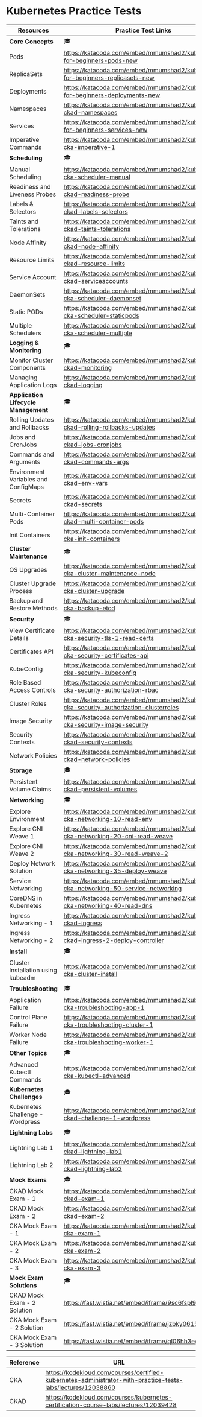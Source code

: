 # Kubernetes Practice Tests

Resources | Practice Test Links
--- | --- 
**Core Concepts** | :mortar_board:
Pods | https://katacoda.com/embed/mmumshad2/kubernetes-for-beginners-pods-new
ReplicaSets | https://katacoda.com/embed/mmumshad2/kubernetes-for-beginners-replicasets-new
Deployments | https://katacoda.com/embed/mmumshad2/kubernetes-for-beginners-deployments-new
Namespaces | https://katacoda.com/embed/mmumshad2/kubernetes-ckad-namespaces
Services | https://katacoda.com/embed/mmumshad2/kubernetes-for-beginners-services-new
Imperative Commands | https://katacoda.com/embed/mmumshad2/kubernetes-cka-imperative-1
**Scheduling** | :mortar_board:
Manual Scheduling | https://katacoda.com/embed/mmumshad2/kubernetes-cka-scheduler-manual
Readiness and Liveness Probes | https://katacoda.com/embed/mmumshad2/kubernetes-ckad-readiness-probe
Labels & Selectors | https://katacoda.com/embed/mmumshad2/kubernetes-ckad-labels-selectors
Taints and Tolerations | https://katacoda.com/embed/mmumshad2/kubernetes-ckad-taints-tolerations
Node Affinity | https://katacoda.com/embed/mmumshad2/kubernetes-ckad-node-affinity
Resource Limits | https://katacoda.com/embed/mmumshad2/kubernetes-ckad-resource-limits
Service Account | https://katacoda.com/embed/mmumshad2/kubernetes-ckad-serviceaccounts
DaemonSets | https://katacoda.com/embed/mmumshad2/kubernetes-cka-scheduler-daemonset
Static PODs | https://katacoda.com/embed/mmumshad2/kubernetes-cka-scheduler-staticpods
Multiple Schedulers | https://katacoda.com/embed/mmumshad2/kubernetes-cka-scheduler-multiple
**Logging & Monitoring** | :mortar_board:
Monitor Cluster Components | https://katacoda.com/embed/mmumshad2/kubernetes-ckad-monitoring
Managing Application Logs | https://katacoda.com/embed/mmumshad2/kubernetes-ckad-logging
**Application Lifecycle Management** | :mortar_board:
Rolling Updates and Rollbacks | https://katacoda.com/embed/mmumshad2/kubernetes-ckad-rolling-rollbacks-updates
Jobs and CronJobs | https://katacoda.com/embed/mmumshad2/kubernetes-ckad-jobs-cronjobs
Commands and Arguments | https://katacoda.com/embed/mmumshad2/kubernetes-ckad-commands-args
Environment Variables and ConfigMaps | https://katacoda.com/embed/mmumshad2/kubernetes-ckad-env-vars
Secrets | https://katacoda.com/embed/mmumshad2/kubernetes-ckad-secrets
Multi-Container Pods | https://katacoda.com/embed/mmumshad2/kubernetes-ckad-multi-container-pods
Init Containers | https://katacoda.com/embed/mmumshad2/kubernetes-cka-init-containers
**Cluster Maintenance** | :mortar_board:
OS Upgrades | https://katacoda.com/embed/mmumshad2/kubernetes-cka-cluster-maintenance-node
Cluster Upgrade Process | https://katacoda.com/embed/mmumshad2/kubernetes-cka-cluster-upgrade
Backup and Restore Methods | https://katacoda.com/embed/mmumshad2/kubernetes-cka-backup-etcd
**Security** | :mortar_board:
View Certificate Details | https://katacoda.com/embed/mmumshad2/kubernetes-cka-security-tls-1-read-certs
Certificates API | https://katacoda.com/embed/mmumshad2/kubernetes-cka-security-certificates-api
KubeConfig | https://katacoda.com/embed/mmumshad2/kubernetes-cka-security-kubeconfig
Role Based Access Controls | https://katacoda.com/embed/mmumshad2/kubernetes-cka-security-authorization-rbac
Cluster Roles | https://katacoda.com/embed/mmumshad2/kubernetes-cka-security-authorization-clusterroles
Image Security | https://katacoda.com/embed/mmumshad2/kubernetes-cka-security-image-security
Security Contexts | https://katacoda.com/embed/mmumshad2/kubernetes-ckad-security-contexts
Network Policies | https://katacoda.com/embed/mmumshad2/kubernetes-ckad-network-policies
**Storage** | :mortar_board:
Persistent Volume Claims | https://katacoda.com/embed/mmumshad2/kubernetes-ckad-persistent-volumes
**Networking** | :mortar_board:
Explore Environment | https://katacoda.com/embed/mmumshad2/kubernetes-cka-networking-10-read-env
Explore CNI Weave 1 | https://katacoda.com/embed/mmumshad2/kubernetes-cka-networking-20-cni-read-weave
Explore CNI Weave 2 | https://katacoda.com/embed/mmumshad2/kubernetes-cka-networking-30-read-weave-2
Deploy Network Solution | https://katacoda.com/embed/mmumshad2/kubernetes-cka-networking-35-deploy-weave
Service Networking | https://katacoda.com/embed/mmumshad2/kubernetes-cka-networking-50-service-networking
CoreDNS in Kubernetes | https://katacoda.com/embed/mmumshad2/kubernetes-cka-networking-40-read-dns
Ingress Networking - 1 | https://katacoda.com/embed/mmumshad2/kubernetes-ckad-ingress
Ingress Networking - 2 | https://katacoda.com/embed/mmumshad2/kubernetes-ckad-ingress-2-deploy-controller
**Install** | :mortar_board:
Cluster Installation using kubeadm | https://katacoda.com/embed/mmumshad2/kubernetes-cka-cluster-install
**Troubleshooting** | :mortar_board:
Application Failure | https://katacoda.com/embed/mmumshad2/kubernetes-cka-troubleshooting-app-1
Control Plane Failure | https://katacoda.com/embed/mmumshad2/kubernetes-cka-troubleshooting-cluster-1
Worker Node Failure | https://katacoda.com/embed/mmumshad2/kubernetes-cka-troubleshooting-worker-1
**Other Topics** | :mortar_board:
Advanced Kubectl Commands | https://katacoda.com/embed/mmumshad2/kubernetes-cka-kubectl-advanced
**Kubernetes Challenges** | :mortar_board:
Kubernetes Challenge - Wordpress | https://katacoda.com/embed/mmumshad2/kubernetes-ckad-challenge-1-wordpress
**Lightning Labs** | :mortar_board:
Lightning Lab 1 | https://katacoda.com/embed/mmumshad2/kubernetes-ckad-lightning-lab1
Lightning Lab 2 | https://katacoda.com/embed/mmumshad2/kubernetes-ckad-lightning-lab2
**Mock Exams** | :mortar_board:
CKAD Mock Exam - 1 | https://katacoda.com/embed/mmumshad2/kubernetes-ckad-exam-1
CKAD Mock Exam - 2 | https://katacoda.com/embed/mmumshad2/kubernetes-ckad-exam-2
CKA Mock Exam - 1 | https://katacoda.com/embed/mmumshad2/kubernetes-cka-exam-1
CKA Mock Exam - 2 | https://katacoda.com/embed/mmumshad2/kubernetes-cka-exam-2
CKA Mock Exam - 3 | https://katacoda.com/embed/mmumshad2/kubernetes-cka-exam-3
**Mock Exam Solutions** | :mortar_board:
CKAD Mock Exam - 2 Solution | https://fast.wistia.net/embed/iframe/9sc6fspl9r
CKA Mock Exam - 2 Solution | https://fast.wistia.net/embed/iframe/jzbky0615l
CKA Mock Exam - 3 Solution | https://fast.wistia.net/embed/iframe/ql06hh3eey

Reference | URL 
--- | --- 
CKA | https://kodekloud.com/courses/certified-kubernetes-administrator-with-practice-tests-labs/lectures/12038860
CKAD | https://kodekloud.com/courses/kubernetes-certification-course-labs/lectures/12039428
